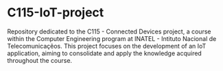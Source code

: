 # C115-IoT-project
Repository dedicated to the C115 - Connected Devices project, a course within the Computer Engineering program at INATEL - Intituto Nacional de Telecomunicaçẽos. This project focuses on the development of an IoT application, aiming to consolidate and apply the knowledge acquired throughout the course.
